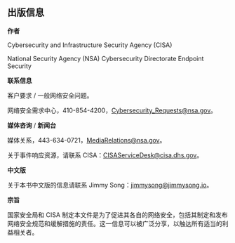 ## 出版信息

**作者**

Cybersecurity and Infrastructure Security Agency (CISA)

National Security Agency (NSA) Cybersecurity Directorate Endpoint Security

**联系信息**

客户要求 / 一般网络安全问题。

网络安全需求中心，410-854-4200，[Cybersecurity_Requests@nsa.gov](mailto:Cybersecurity_Requests@nsa.gov)。

**媒体咨询** / **新闻台**

媒体关系，443-634-0721，[MediaRelations@nsa.gov](mailto:MediaRelations@nsa.gov)。

关于事件响应资源，请联系 CISA：[CISAServiceDesk@cisa.dhs.gov](mailto:CISAServiceDesk@cisa.dhs.gov)。

**中文版**

关于本书中文版的信息请联系 Jimmy Song：[jimmysong@jimmysong.io](mailto:jimmysong@jimmysong.io)。

**宗旨**

国家安全局和 CISA 制定本文件是为了促进其各自的网络安全，包括其制定和发布网络安全规范和缓解措施的责任。这一信息可以被广泛分享，以触达所有适当的利益相关者。